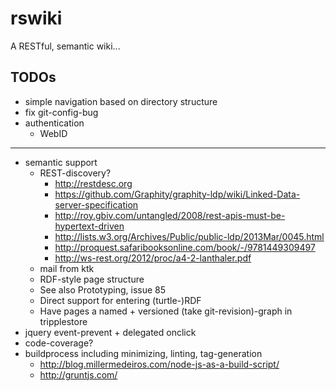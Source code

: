 rswiki
======

A RESTful, semantic wiki...

TODOs
-----
* simple navigation based on directory structure
* fix git-config-bug
* authentication
    * WebID
----
* semantic support
    * REST-discovery?
        * <http://restdesc.org>
        * <https://github.com/Graphity/graphity-ldp/wiki/Linked-Data-server-specification>
        * <http://roy.gbiv.com/untangled/2008/rest-apis-must-be-hypertext-driven>
        * <http://lists.w3.org/Archives/Public/public-ldp/2013Mar/0045.html>
        * <http://proquest.safaribooksonline.com/book/-/9781449309497>
        * <http://ws-rest.org/2012/proc/a4-2-lanthaler.pdf>
    * mail from ktk
    * RDF-style page structure
    * See also Prototyping, issue 85
    * Direct support for entering (turtle-)RDF
    * Have pages a named + versioned (take git-revision)-graph in tripplestore
* jquery event-prevent + delegated onclick
* code-coverage?
* buildprocess including minimizing, linting, tag-generation
    * <http://blog.millermedeiros.com/node-js-as-a-build-script/>
    * <http://gruntjs.com/>
